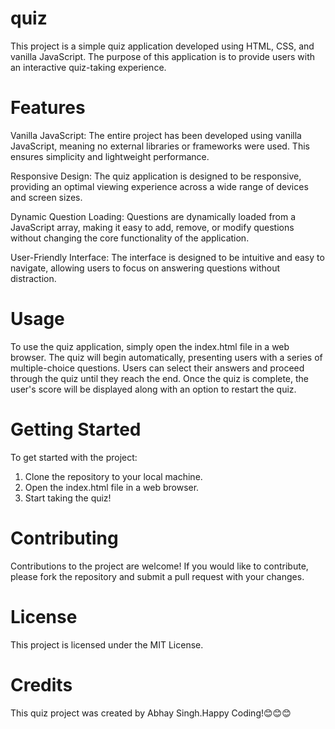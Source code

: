 # quiz

This project is a simple quiz application developed using HTML, CSS, and vanilla JavaScript. The purpose of this application is to provide users with an interactive quiz-taking experience.

# Features

Vanilla JavaScript: The entire project has been developed using vanilla JavaScript, meaning no external libraries or frameworks were used. This ensures simplicity and lightweight performance.

Responsive Design: The quiz application is designed to be responsive, providing an optimal viewing experience across a wide range of devices and screen sizes.

Dynamic Question Loading: Questions are dynamically loaded from a JavaScript array, making it easy to add, remove, or modify questions without changing the core functionality of the application.

User-Friendly Interface: The interface is designed to be intuitive and easy to navigate, allowing users to focus on answering questions without distraction.

# Usage

To use the quiz application, simply open the index.html file in a web browser. The quiz will begin automatically, presenting users with a series of multiple-choice questions. Users can select their answers and proceed through the quiz until they reach the end. Once the quiz is complete, the user's score will be displayed along with an option to restart the quiz.

# Getting Started

To get started with the project:

1. Clone the repository to your local machine.
2. Open the index.html file in a web browser.
3. Start taking the quiz!

# Contributing

Contributions to the project are welcome! If you would like to contribute, please fork the repository and submit a pull request with your changes.

# License

This project is licensed under the MIT License.

# Credits
This quiz project was created by Abhay Singh.Happy Coding!😊😊😊

